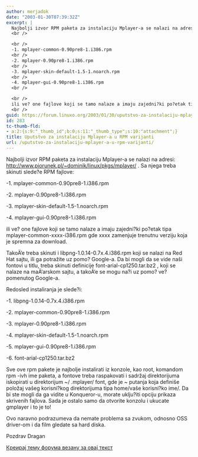```yaml
---
author: merjadok
date: "2003-01-30T07:39:32Z"
excerpt: |
  Najbolji izvor RPM paketa za instalaciju Mplayer-a se nalazi na adresi: http://www.piorunek.pl/~dominik/linux/pkgs/mplayer/ . Sa njega treba skinuti slede?e RPM fajlove:
  <br />

  <br />
  -1. mplayer-common-0.90pre8-1.i386.rpm
  <br />
  -2. mplayer-0.90pre8-1.i386.rpm
  <br />
  -3. mplayer-skin-default-1.5-1.noarch.rpm
  <br />
  -4. mplayer-gui-0.90pre8-1.i386.rpm
  <br />

  <br />
  ili ve? one fajlove koji se tamo nalaze a imaju zajedni?ki po?etak tipa mplayer-common-xxxx-i386.rpm gde xxxx zamenjuje trenutnu verziju koja je spremna za download.
  <br />
guid: https://forum.linuxo.org/2003/01/30/uputstvo-za-instalaciju-mplayer-a-u-rpm-varijanti/
id: 283
tc-thumb-fld:
- a:2:{s:9:"_thumb_id";b:0;s:11:"_thumb_type";s:10:"attachment";}
title: Uputstvo za instalaciju Mplayer-a u RPM varijanti
url: /uputstvo-za-instalaciju-mplayer-a-u-rpm-varijanti/
---
```

Najbolji izvor RPM paketa za instalaciju Mplayer-a se nalazi na adresi: http://www.piorunek.pl/~dominik/linux/pkgs/mplayer/ . Sa njega treba skinuti slede?e RPM fajlove: 

-1. mplayer-common-0.90pre8-1.i386.rpm  
  
-2. mplayer-0.90pre8-1.i386.rpm  
  
-3. mplayer-skin-default-1.5-1.noarch.rpm  
  
-4. mplayer-gui-0.90pre8-1.i386.rpm 

ili ve? one fajlove koji se tamo nalaze a imaju zajedni?ki po?etak tipa mplayer-common-xxxx-i386.rpm gde xxxx zamenjuje trenutnu verziju koja je spremna za download.  


<!--break-->

  
TakoÄ‘e treba skinuti i libpng-1.0.14-0.7x.4.i386.rpm koji se nalazi na Red Hat sajtu, ili ga potražite uz pomo? Google-a. Da bi mogli da se vide naši fontovi u titlu, treba skinuti definicije font-arial-cp1250.tar.bz2 , koji se nalaze na maÄ‘arskom sajtu, a takoÄ‘e se mogu na?i uz pomo? ve? pomenutog Google-a. 

Redosled instaliranja je slede?i: 

-1. libpng-1.0.14-0.7x.4.i386.rpm  
  
-2. mplayer-common-0.90pre8-1.i386.rpm  
  
-3. mplayer-0.90pre8-1.i386.rpm  
  
-4. mplayer-skin-default-1.5-1.noarch.rpm  
  
-5. mplayer-gui-0.90pre8-1.i386.rpm  
  
-6. font-arial-cp1250.tar.bz2 

Sve ove rpm pakete je najbolje instalirati iz konzole, kao root, komandom rpm -ivh ime paketa, a fontove treba raspakovati i sadržaj direktorijuma iskopirati u direktorijum ~/ .mplayer/ font, gde je ~ putanja koja definiše položaj vašeg korisni?kog direktorijuma tipa home/vaše korisni?ko ime/. Da bi ste mogli da ga vidite u Konqueror-u, morate uklju?iti opciju prikaza skrivenih fajlova. Sada je ostalo samo da otvorite konzolu i ukucate gmplayer i to je to! 

Ovo naravno podrazumeva da nemate problema sa zvukom, odnosno OSS driver-om i da film gledate sa hard diska. 

Pozdrav Dragan 

[Креирај тему форума везану за овај текст](https://linuxo.org/nova-tema-na-forumu/?se_pid=283)